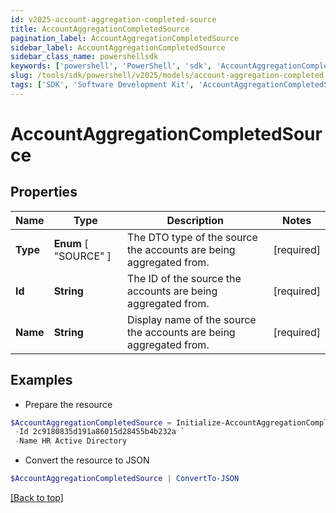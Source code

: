 ```yaml
---
id: v2025-account-aggregation-completed-source
title: AccountAggregationCompletedSource
pagination_label: AccountAggregationCompletedSource
sidebar_label: AccountAggregationCompletedSource
sidebar_class_name: powershellsdk
keywords: ['powershell', 'PowerShell', 'sdk', 'AccountAggregationCompletedSource', 'V2025AccountAggregationCompletedSource'] 
slug: /tools/sdk/powershell/v2025/models/account-aggregation-completed-source
tags: ['SDK', 'Software Development Kit', 'AccountAggregationCompletedSource', 'V2025AccountAggregationCompletedSource']
---
```



# AccountAggregationCompletedSource

## Properties

Name | Type | Description | Notes
------------ | ------------- | ------------- | -------------
**Type** |  **Enum** [  "SOURCE" ] | The DTO type of the source the accounts are being aggregated from. | [required]
**Id** | **String** | The ID of the source the accounts are being aggregated from. | [required]
**Name** | **String** | Display name of the source the accounts are being aggregated from. | [required]

## Examples

- Prepare the resource
```powershell
$AccountAggregationCompletedSource = Initialize-AccountAggregationCompletedSource  -Type SOURCE `
 -Id 2c9180835d191a86015d28455b4b232a `
 -Name HR Active Directory
```

- Convert the resource to JSON
```powershell
$AccountAggregationCompletedSource | ConvertTo-JSON
```


[[Back to top]](#) 

